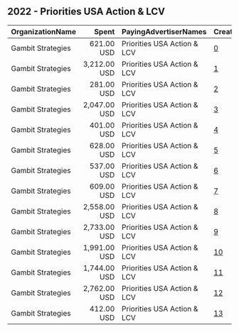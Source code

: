 ## 2022 - Priorities USA Action & LCV 
|OrganizationName|Spent|PayingAdvertiserNames|CreativeUrls|Impressions|Genders|AgeBrackets|CountryCodes|BillingAddresses|CandidateBallotInformation|
|:---|---:|:---|:---|---:|:---|:---|:---|:---|:---|
|Gambit Strategies|621.00 USD|Priorities USA Action & LCV|[0](https://www.snap.com/political-ads/asset/86bee4cd07eec3985d70ef222176d7d98ab15bf5c01c34c335ed3639363ff1bf?mediaType=mp4)|73,687||18+|united states|"2939 Van Ness St NW #1006,Washington,20008,US"||
|Gambit Strategies|3,212.00 USD|Priorities USA Action & LCV|[1](https://www.snap.com/political-ads/asset/b1f1a548827a05a97e1f8953b5d408f251ac523444dc81111e8b37c104be8ad5?mediaType=mp4)|189,352||18+|united states|"2939 Van Ness St NW #1006,Washington,20008,US"||
|Gambit Strategies|281.00 USD|Priorities USA Action & LCV|[2](https://www.snap.com/political-ads/asset/86bee4cd07eec3985d70ef222176d7d98ab15bf5c01c34c335ed3639363ff1bf?mediaType=mp4)|53,653||18+|united states|"2939 Van Ness St NW #1006,Washington,20008,US"||
|Gambit Strategies|2,047.00 USD|Priorities USA Action & LCV|[3](https://www.snap.com/political-ads/asset/b1f1a548827a05a97e1f8953b5d408f251ac523444dc81111e8b37c104be8ad5?mediaType=mp4)|108,429||18+|united states|"2939 Van Ness St NW #1006,Washington,20008,US"||
|Gambit Strategies|401.00 USD|Priorities USA Action & LCV|[4](https://www.snap.com/political-ads/asset/86bee4cd07eec3985d70ef222176d7d98ab15bf5c01c34c335ed3639363ff1bf?mediaType=mp4)|42,526||18+|united states|"2939 Van Ness St NW #1006,Washington,20008,US"||
|Gambit Strategies|628.00 USD|Priorities USA Action & LCV|[5](https://www.snap.com/political-ads/asset/86bee4cd07eec3985d70ef222176d7d98ab15bf5c01c34c335ed3639363ff1bf?mediaType=mp4)|75,304||18+|united states|"2939 Van Ness St NW #1006,Washington,20008,US"||
|Gambit Strategies|537.00 USD|Priorities USA Action & LCV|[6](https://www.snap.com/political-ads/asset/86bee4cd07eec3985d70ef222176d7d98ab15bf5c01c34c335ed3639363ff1bf?mediaType=mp4)|57,720||18+|united states|"2939 Van Ness St NW #1006,Washington,20008,US"||
|Gambit Strategies|609.00 USD|Priorities USA Action & LCV|[7](https://www.snap.com/political-ads/asset/86bee4cd07eec3985d70ef222176d7d98ab15bf5c01c34c335ed3639363ff1bf?mediaType=mp4)|47,971||18+|united states|"2939 Van Ness St NW #1006,Washington,20008,US"||
|Gambit Strategies|2,558.00 USD|Priorities USA Action & LCV|[8](https://www.snap.com/political-ads/asset/b1f1a548827a05a97e1f8953b5d408f251ac523444dc81111e8b37c104be8ad5?mediaType=mp4)|161,859||18+|united states|"2939 Van Ness St NW #1006,Washington,20008,US"||
|Gambit Strategies|2,733.00 USD|Priorities USA Action & LCV|[9](https://www.snap.com/political-ads/asset/b1f1a548827a05a97e1f8953b5d408f251ac523444dc81111e8b37c104be8ad5?mediaType=mp4)|172,507||18+|united states|"2939 Van Ness St NW #1006,Washington,20008,US"||
|Gambit Strategies|1,991.00 USD|Priorities USA Action & LCV|[10](https://www.snap.com/political-ads/asset/b1f1a548827a05a97e1f8953b5d408f251ac523444dc81111e8b37c104be8ad5?mediaType=mp4)|118,815||18+|united states|"2939 Van Ness St NW #1006,Washington,20008,US"||
|Gambit Strategies|1,744.00 USD|Priorities USA Action & LCV|[11](https://www.snap.com/political-ads/asset/b1f1a548827a05a97e1f8953b5d408f251ac523444dc81111e8b37c104be8ad5?mediaType=mp4)|95,133||18+|united states|"2939 Van Ness St NW #1006,Washington,20008,US"||
|Gambit Strategies|2,762.00 USD|Priorities USA Action & LCV|[12](https://www.snap.com/political-ads/asset/b1f1a548827a05a97e1f8953b5d408f251ac523444dc81111e8b37c104be8ad5?mediaType=mp4)|131,792||18+|united states|"2939 Van Ness St NW #1006,Washington,20008,US"||
|Gambit Strategies|412.00 USD|Priorities USA Action & LCV|[13](https://www.snap.com/political-ads/asset/86bee4cd07eec3985d70ef222176d7d98ab15bf5c01c34c335ed3639363ff1bf?mediaType=mp4)|81,360||18+|united states|"2939 Van Ness St NW #1006,Washington,20008,US"||
